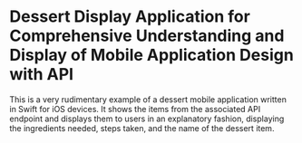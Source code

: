 # Dessert Display Application for Comprehensive Understanding and Display of Mobile Application Design with API

This is a very rudimentary example of a dessert mobile application written in Swift for iOS devices. It shows the items from the associated API endpoint and displays them to users in an explanatory fashion, displaying the ingredients needed, steps taken, and the name of the dessert item.
